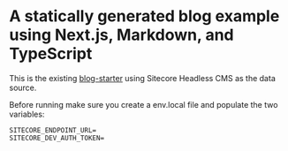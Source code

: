 # A statically generated blog example using Next.js, Markdown, and TypeScript

This is the existing [blog-starter](https://github.com/vercel/next.js/tree/canary/examples/blog-starter) using Sitecore Headless CMS as the data source.

Before running make sure you create a env.local file and populate the two variables:
```
SITECORE_ENDPOINT_URL=
SITECORE_DEV_AUTH_TOKEN=
```